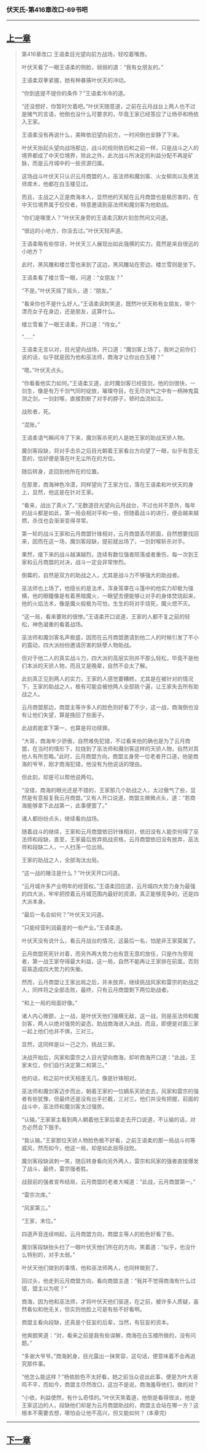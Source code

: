 ### 伏天氏-第416章改口-69书吧

--------
[上一章](./18b760829addeae375ac3447bad288c3.md)
--------


>
>
>
>第416章改口
>王语柔目光望向前方战场，轻咬着嘴唇。
>
>叶伏天看了一眼王语柔的侧脸，弱弱的道：“我有女朋友的。”
>
>王语柔双拳紧握，她有种暴揍叶伏天的冲动。
>
>“你到底提不提你的条件？”王语柔冷冷的道。
>
>“还没想好，你暂时欠着吧。”叶伏天随意道，之前在云月战台上两人也不过是赌气的言语，他倒也没什么可要求的，毕竟王家已经答应了让杨亭和杨依入王家。
>
>王语柔没有再说什么，美眸依旧望向前方，一时间倒也安静了下来。
>
>叶伏天抬起头望向战场那边，战斗的规则依旧和之前一样，只是战斗之人的境界都成了中天位境界，除此之外，此次战斗所决定的利益分配不再是矿脉，而是云月城中的一些资源归属。
>
>这场战斗叶伏天只认识云月商盟的人，巫法师和魔剑客、火女柳岚以及黑法师席木，他都在白玉楼见过。
>
>而且，主战之人正是商海本人，显然他的天赋在云月商盟也是极厉害的，在中天位境界属于佼佼者，特意邀请到巫法师和魔剑客为他助战。
>
>“你们是哪里人？”叶伏天身旁的王语柔沉默片刻忽然间又问道。
>
>“很远的小地方，你没去过。”叶伏天轻声道。
>
>王语柔略有些惊讶，叶伏天三人展现出如此强横的实力，竟然是来自很远的小地方？
>
>此时，黑风雕和楼兰雪也来到了这边，黑风雕站在旁边，楼兰雪则是坐下。
>
>王语柔看了楼兰雪一眼，问道：“女朋友？”
>
>“不是。”叶伏天摇了摇头，道：“朋友。”
>
>“看来你也不是什么好人。”王语柔讽刺笑道，既然叶伏天称有女朋友，带个漂亮女子在身边，还是朋友，这算什么。
>
>楼兰雪看了一眼王语柔，开口道：“侍女。”
>
>“……”
>
>王语柔无言以对，目光望向战场，开口道：“魔剑客上场了，我听之前你们说的话，似乎就是因为他和巫法师，商海才让你出白玉楼？”
>
>“嗯。”叶伏天点头。
>
>“你看看他实力如何。”王语柔又道，此时魔剑客已经拔剑，他的剑很快，一剑生，像是有万千剑气同时绽放，璀璨夺目，在无尽剑气之中有一柄神鬼莫测之剑，一剑封喉，直接割断了对手的脖子，顿时血流如注。
>
>战败者，死。
>
>“混账。”
>
>王语柔语气瞬间冷了下来，魔剑客杀死的人是她王家的助战天骄人物。
>
>魔剑客段缺，将对手击杀之后目光朝着王家看台方向望了一眼，似乎有意无意的，恰好便是落在叶无尘所在的方位。
>
>随后转身，走回到他所在的位置。
>
>在那里，商海神色冷漠，同样望向了王家方位，落在王语柔和叶伏天的身上，显然，他这是在针对王家。
>
>“看来，战出了真火了。”无数道目光望向云月战台，不过也并不意外，每年的战斗都是如此，第一局会相对平和一些，但随着战斗的进行，便会越来越燃，杀伐也会渐渐变得寻常。
>
>第一轮的战斗王家和云月商盟针锋相对，云月商盟丢尽颜面，自然想要找回来，因而在这一场，魔剑客段缺，提前就出场了，一剑封喉斩杀对手。
>
>果然，接下来的战斗越演越烈，连续有数位强者陨落或者重伤，每一次到王家和云月商盟的对决，战斗一定会非常惨烈。
>
>倒霉的，自然是双方的助战之人，尤其是战斗力不够强大的助战者。
>
>巫法师也上场了，他擅长的是法术，浑身笼罩在斗篷中的他实力却极为强横，他的眼瞳像是有着黑暗魔火，一眼望去便能够让对手的身体焚烧起来，他的火焰法术，像是魔火般极为可怕，生生的将对手烧死，魔火熄不灭。
>
>“这一局，看来要败的很惨。”王语柔开口说道，王家的人都不复之前的轻松，神色凝重的看着战场。
>
>巫法师和魔剑客名声极盛，因而在云月商盟邀请到他二人的时候引发了不小的震动，四大派纷纷邀请厉害的妖孽人物助战。
>
>但对于他二人的真实战斗力，四大派的高层实则并不那么轻松，毕竟不是他们本派的天骄人物，而且又是晚辈，自然不会太了解。
>
>此刻真正见到两人的实力，王家的人感觉要糟糕，尤其是在被针对的情况下，王家的助战之人，极有可能会被他两人全部挑个遍，让王家失去所有助战之人。
>
>云月商盟那边，商盟主等许多人的脸色则好看了不少，这一战，商海倒也没有让他们失望，算是挽回了些面子。
>
>此战若能拿下第一，也算是将功赎罪。
>
>“大哥，商海年少骄傲，自然难免犯错，不过看来他的确也是为了云月商盟，在当时的情形下，拉拢到了巫法师和魔剑客这样的天骄人物，自然对其他人有所忽略。”此时，云月商盟方向，商盟主身旁一位老者开口道，他是商海的爷爷，刚才商海犯错，他没有为他说话的理由。
>
>但此刻，却是可以帮他说两句。
>
>“没错，商海的眼光还是不错的，王家那几个助战之人，太过傲气了些，显然是有意报复我云月商盟。”又有人开口说道，商盟主微微点头，道：“若商海能够拿下此战第一，此事便罢了。”
>
>诸人都纷纷点头，继续看向战场。
>
>随着战斗的继续，王家和云月商盟依旧针锋相对，依旧没有人能奈何得了巫法师和段缺，直至，王家最后放弃挑战资格，云月商盟依旧没有放弃，巫法师和段缺二人，一人扫荡一位出局。
>
>王家的助战之人，全部淘汰出局。
>
>“这一战的赌注是什么？”叶伏天开口问道。
>
>“云月城许多产业明年的经营权。”王语柔回应道，云月城四大势力身为最强的四大派，牢牢把控着云月城范围内最好的资源，真正能够竞争的，还是四大派本身。
>
>“最后一名会如何？”叶伏天又问道。
>
>“只能经营利润最差的一些产业。”王语柔道。
>
>叶伏天没有说什么，看云月战台的情况，这最后一名，怕是非王家莫属了。
>
>云月商盟死死针对着，而另外两大势力也有意无意的放任，只是作为旁观者，第一战王家夺得最大利益，这一局，自然不能再让王家排在前面，否则容易造成四大势力的失衡。
>
>然而，云月商盟让王家出局之后，并未放弃，继续挑战风家和雷宗的助战之人，同样将之全部击败，最终，只有云月商盟剩下两位助战者。
>
>“和上一局的局面好像。”
>
>诸人内心微颤，上一战，是叶伏天他们强横无敌，这一战，则是巫法师和魔剑客，两人以绝对强势的姿态，助战商海进入决战，而且，即便是对面三家一起上他们也并不惧，三对三。
>
>显然，这同样是以一己之力，挑战三家。
>
>决战开始后，风家和雷宗之人目光望向商海，却听商海开口道：“此战，王家末位，你们自行决定第二和第三。”
>
>他的话，和之前叶伏天相差无几，像是针锋相对。
>
>巫法师和魔剑客迈步而出，朝着王家的一位嫡系天骄走去，风家和雷宗的强者有些犹豫，但最终还是没有出手拦截，三对三，他们并没有把握，前面的战斗中，巫法师和魔剑客太过强势。
>
>“认输。”王家家主看到两人朝着他王家后辈走去开口说道，不认输的话，对方必然会下狠手。
>
>“我认输。”王家那位天骄人物脸色极不好看，之前王语柔的那一局战斗何等威风，然而如今，他这一局，却是如此屈辱战败。
>
>魔剑客段缺讽刺一笑，随后转身看向另外两人，雷宗和风家的强者直接爆发了战斗，最终，雷宗强者胜。
>
>战鼓前的强者宣布结局，云月商盟的老者大喊道：“此战，云月商盟第一。”
>
>“雷宗次席。”
>
>“风家第三。”
>
>“王家，末位。”
>
>四道声音连续响起，云月商盟方向，商盟主等人的脸色好看了些。
>
>魔剑客段缺抬头扫了一眼叶伏天他们所在的方向，笑着道：“似乎，也没什么特别的，对手太弱。”
>
>叶伏天他们做到的事情，他和巫法师两人，也同样做到了。
>
>回过头，他走到云月商盟方向，看向商盟主道：“我并不觉得商海有什么过错，盟主以为呢？”
>
>商海，因为他和巫法师，才将叶伏天他们驱逐，在之前，被许多人质疑，虽然看似和他无关，但实则他脸上可是有些不好看啊。
>
>商盟主看向段缺，还真是个狂妄的后辈，当然，有狂妄的资本。
>
>他爽朗笑道：“对，看来之前是我有些误解，商海在白玉楼所做的，没有问题。”
>
>“多谢大爷爷。”商海躬身，目光露出一抹笑容，这句话，便意味着不会再追究那件事。
>
>“他怎么能这样？”杨依脸色不太好看，她之前当众说出此事，便是为叶大哥鸣不平，而如今，商盟主尽然改口，这岂不是说，商海羞辱他们，做的对？
>
>“小依，利益使然，有什么奇怪的。”叶伏天笑着道，他倒是看得很淡，他是王家这边的人，段缺他们却是为云月商盟助战的，商盟主会站在哪一方？这根本不需要去想，哪怕会让他不高兴，但又能如何？
>(本章完)
>
>

--------
[下一章](./9888796cade8ed961f9f50bb1ce9e6a5.md)
--------
